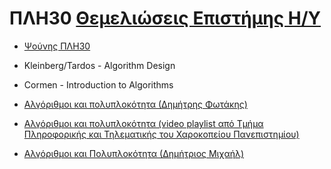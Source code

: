 # ΠΛΗ30 [Θεμελιώσεις Επιστήμης Η/Υ](https://www.eap.gr/education/undergraduate/computer-science/topics/#themeliwseis_epistim_yp)

- [Ψούνης ΠΛΗ30](http://www.psounis.gr/plh30.html)

- Kleinberg/Tardos - Algorithm Design

- Cormen - Introduction to Algorithms

- [Αλγόριθμοι και πολυπλοκότητα (Δημήτρης Φωτάκης)](http://www.softlab.ntua.gr/~fotakis/data/algorithms.pdf)

- [Αλγόριθμοι και πολυπλοκότητα (video playlist από Τμήμα Πληροφορικής και Τηλεματικής του Χαροκοπείου Πανεπιστημίου)](https://www.youtube.com/playlist?list=PLJ2mYTGo-5t7PJiv9vIIjyVV_GgS51lCB)

- [Αλγόριθμοι και Πολυπλοκότητα (Δημήτριος Μιχαήλ)](https://www.youtube.com/playlist?list=PLJ2mYTGo-5t7PJiv9vIIjyVV_GgS51lCB)
